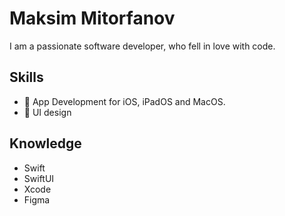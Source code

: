 <!-- ![Aivazovsky,_Brig_Mercury_Attacked_by_Two_Turkish_Ships_1892 — копия](https://user-images.githubusercontent.com/87092187/200138365-da1ac3dc-33f4-4d64-aa6c-7feff2ec746a.jpg) -->

# Maksim Mitorfanov
I am a passionate software developer, who fell in love with code. 

## Skills
- 🍏 App Development for iOS, iPadOS and MacOS.
- 🌷 UI design

## Knowledge
- Swift
- SwiftUI
- Xcode
- Figma
